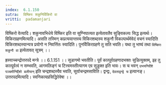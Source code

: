 ```yaml
---
index:  6.1.150
sutra:  विष्किरः शकुनिर्विकिरो वा
vritti:  padamanjari
---
```


 विष्किरो वेत्यादि। शकुनावभिधेये विष्किर इति वा सुण्निपात्यत इत्येतावतैव सुङ्विकल्पः सिद्ध इत्यर्थः। विकिरग्रहणमित्यादि। असति तस्मिन् कप्रत्ययान्तस्य विकिरशब्दस्य शकुनौ विकल्पार्थमेवेदं वचनं स्यादिति विकिरशब्दस्यान्यत्र प्रयोगो न निवर्त्तितः स्यादिति। पुनर्विकिरग्रहणे तु सति भवति। यथा तु भाष्यं तथा `विष्किरः शकुनौ वा` इत्येतावत् सूत्रम् ।।

ह्रस्वाच्चन्द्रोत्तरपदे मन्त्रे ।। 6.1.151 ।। 
सुडागमो भवतीति। पूर्वं कात्पूर्वग्रहणादभक्तः सुडित्युक्तम्, इह तु कात्पूर्वत्वं न सम्भवति, आगमलिङ्गं च टित्त्वमस्तीत्यागम एव सुडुक्त इति भावः। स च भवन् `उभयनिर्देशे पञ्चमीनिर्द्देशो बलीयान्` इति चन्द्रशब्दस्यैव भवति, सूर्याचन्द्रमसाविति। द्वन्द्वः, `देवताद्वन्द्वे च` इत्यानङ्। 
	उत्तरपदमित्यादि। स्वनिकायप्रसिद्धिरेवेषा ।।

